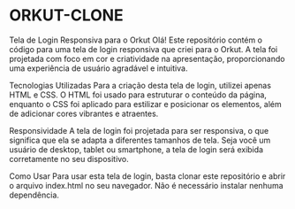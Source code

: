 # ORKUT-CLONE

Tela de Login Responsiva para o Orkut
Olá! Este repositório contém o código para uma tela de login responsiva que criei para o Orkut. A tela foi projetada com foco em cor e criatividade na apresentação, proporcionando uma experiência de usuário agradável e intuitiva.

Tecnologias Utilizadas
Para a criação desta tela de login, utilizei apenas HTML e CSS. O HTML foi usado para estruturar o conteúdo da página, enquanto o CSS foi aplicado para estilizar e posicionar os elementos, além de adicionar cores vibrantes e atraentes.

Responsividade
A tela de login foi projetada para ser responsiva, o que significa que ela se adapta a diferentes tamanhos de tela. Seja você um usuário de desktop, tablet ou smartphone, a tela de login será exibida corretamente no seu dispositivo.

Como Usar
Para usar esta tela de login, basta clonar este repositório e abrir o arquivo index.html no seu navegador. Não é necessário instalar nenhuma dependência.
